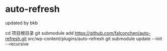 # auto-refresh

updated by bkb 

cd 项目根目录
git submodule add https://github.com/falconchen/auto-refresh.git src/wp-content/plugins/auto-refresh
git submodule update --init --recursive

